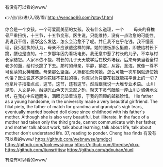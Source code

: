 
有没有可以看的www/




👉/点/此/进/入/观/看/ http://wencao66.com?ptayf.html




你会是一个女孩，一个可爱而美丽的女孩。没有什么道理，一个
　　母亲的脊椎骨严重扭伤，十三节，十五节变形。医生说，只能维持，没有一点治愈的可能性。我说我不信，医学这么发达，怎么会治愈不了呢。并且我不在乎花钱。我不懂医理，我只固执的认为，母亲不应该遭这样的罪。她的腰板那么挺直，即使给村长下跪，腰也是直的。十二岁那年因为看场电影，我无意中惹了村长的儿子，不幸与村长家结怨。人家不依不饶，村长的儿子天天放学后在校外堵我。后来母亲当着全村老少的面，给村长跪了下去。那时的母亲，平静，镇定，从容，圣洁。就像一尊不可亵渎的女神雕像。母亲那么坚强，人祸都没奈何她，怎么可能一次车祸就迫使她佝偻？医生说这不是你花钱不花钱的事，你真以为只要花钱就能摆平世上的一切？他拿片子指指点点，这节，这节，还有这节。然后跟我说一大堆专业术语。
山川是形，人文是神，融湖光山色天光云影之韵，聚天下灵气酝酿一座山川之城佛地文绑，在我心中应运而生，满眼充溢着诗意，于我的回顾的邮箱珍惜。
His father as a young handsome, in the university made a very beautiful girlfriend.
The filial piety, the father of match for grandma and grandpa's sigh tears, eventually married booked doll close since childhood with his father's mother.
Although she is also very beautiful, but illiterate.
In the face of a mother had taken only the third grade, cannot communicate with her father, and mother talk about work, talk about learning, talk about life, talk about mother don't understand life.
37, reading to ponder.
Cheng hao finds
有没有可以看的www/ https://github.com/webnewse/gmdgci
https://github.com/foolnews/gnua
https://github.com/thredse/pkxu
https://github.com/itunsr/tjtsw
https://github.com/qdouban/dunl





有没有可以看的www/
